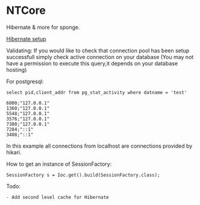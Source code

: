 # NTCore
Hibernate &amp; more for sponge.

[Hibernate setup](https://github.com/NeumimTo/NT-RPG/wiki/Setting-up-a-database)

Validating:
If you would like to check that connection pool has been setup successfull simply check active connection on your database
(You may not have a permission to execute this query,it depends on your database hosting)

For postgresql:

    select pid,client_addr from pg_stat_activity where datname = 'test'

    6000;"127.0.0.1"
    1360;"127.0.0.1"
    5548;"127.0.0.1"
    3576;"127.0.0.1"
    7380;"127.0.0.1"
    7284;"::1"
    3408;"::1"

In this example all connections from localhost are connections provided by hikari.

How to get an instance of SessionFactory:

    SessionFactory s = Ioc.get().build(SessionFactory.class);

Todo:

    - Add second level cache for Hibernate




